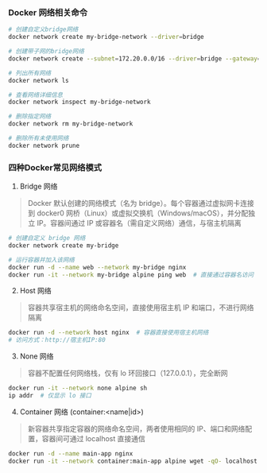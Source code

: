 ### Docker 网络相关命令
```bash
# 创建自定义bridge网络
docker network create my-bridge-network --driver=bridge

# 创建带子网的bridge网络
docker network create --subnet=172.20.0.0/16 --driver=bridge --gateway=172.28.0.1 custom-network

# 列出所有网络
docker network ls

# 查看网络详细信息
docker network inspect my-bridge-network

# 删除指定网络
docker network rm my-bridge-network

# 删除所有未使用网络
docker network prune
```



### 四种Docker常见网络模式
1. Bridge 网络 
> Docker 默认创建的网络模式（名为 bridge）。每个容器通过虚拟网卡连接到 docker0 网桥（Linux）或虚拟交换机（Windows/macOS），并分配独立 IP。容器间通过 IP 或容器名（需自定义网络）通信，与宿主机隔离
```bash
# 创建自定义 bridge 网络
docker network create my-bridge

# 运行容器并加入该网络
docker run -d --name web --network my-bridge nginx
docker run -it --network my-bridge alpine ping web  # 直接通过容器名访问
```

2. Host 网络
> 容器共享宿主机的网络命名空间，直接使用宿主机 IP 和端口，不进行网络隔离
```bash
docker run -d --network host nginx  # 容器直接使用宿主机网络
# 访问方式：http://宿主机IP:80
```

3. None 网络
> 容器不配置任何网络栈，仅有 lo 环回接口（127.0.0.1），完全断网
```bash
docker run -it --network none alpine sh
ip addr  # 仅显示 lo 接口
```

4. Container 网络 (container:<name|id>)
> 新容器共享指定容器的网络命名空间，两者使用相同的 IP、端口和网络配置，容器间可通过 localhost 直接通信
```bash
docker run -d --name main-app nginx
docker run -it --network container:main-app alpine wget -qO- localhost  # 直接访问 main-app 的 80 端口
```